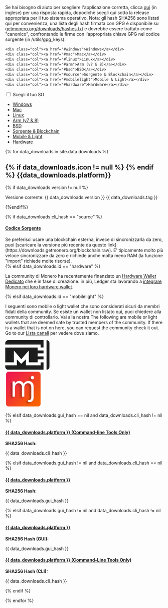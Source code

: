 <div class="downloads">

<div class="container description" markdown="1">

Se hai bisogno di aiuto per scegliere l'applicazione corretta, clicca [qui](https://www.reddit.com/r/Monero/comments/64b5lf/what_is_the_best_monero_wallet/) (in inglese) per una risposta rapida, dopodichè scegli qui sotto la release appropriata per il tuo sistema operativo.
Nota: gli hash SHA256 sono listati qui per convenienza, una lista degli hash firmata con GPG è disponibile su [getmonero.org/downloads/hashes.txt](https://getmonero.org/downloads/hashes.txt) e dovrebbe essere trattato come "canonico", confrontando le firme con l'appropriata chiave GPG nel codice sorgente (in /utils/gpg_keys).

</div>
<div class="container full downdropdown">
<div class="info-block download-nav row middle-xs between-xs" id="selections">
    
    <div class="col"><a href="#windows">Windows</a></div>
    <div class="col"><a href="#mac">Mac</a></div>
    <div class="col"><a href="#linux">Linux</a></div>
    <div class="col"><a href="#arm">Arm (v7 & 8)</a></div>
    <div class="col"><a href="#bsd">BSD</a></div>
    <div class="col"><a href="#source">Sorgente & Blockchain</a></div>
    <div class="col"><a href="#mobilelight">Mobile & Light</a></div>
    <div class="col"><a href="#hardware">Hardware</a></div>
    
</div>
</div>

<div class="container full">
  <div class="info-block row center-xs" id="pick-platform">
     <div class="mob dropdowndrop">
        <input id="check01" type="checkbox" name="menu"/>
        <label for="check01">Scegli il tuo SO</label>
        <ul id="menu">
          <li><a href="#windows">Windows</a></li>
          <li><a href="#mac">Mac</a></li>
          <li><a href="#linux">Linux</a></li>
          <li><a href="#arm">Arm (v7 & 8)</a></li>
          <li><a href="#bsd">BSD</a></li>
          <li><a href="#source">Sorgente & Blockchain</a></li>
          <li><a href="#mobilelight">Mobile & Light</a></li>
          <li><a href="#hardware">Hardware</a></li>
        </ul>
      </div>
  </div>
</div>


<div class="download-platforms">

{% for data_downloads in site.data.downloads %}

<section class="container full" id="{{ data_downloads.id}}">
    <div class="info-block">
        <h2> 
            {% if data_downloads.icon != null %}
            <span class="{{data_downloads.icon}}"></span>  
            {% endif %}
            {{data_downloads.platform}}
        </h2>
            {% if data_downloads.version != null %}
        <p class="text-center">Versione corrente: {{ data_downloads.version }} {{ data_downloads.tag }}</p>
            {%endif%}



{% if data_downloads.cli_hash == "source" %}
<div class="row">
<div class="col-md-8 col-md-offset-2 col-sm-12 col-xs-12">
<h4 id="{{ data_downloads.platform | slugify }}">
 <a href="{{ data_downloads.cli_url }}">Codice Sorgente</a>
</h4>
</div>
<div class="col-md-8 col-md-offset-2 col-sm-12 col-xs-12" markdown="1">
Se preferisci usare una blockchain esterna, invece di sincronizzarla da zero, puoi [scaricare la versione più recente da questo link](https://downloads.getmonero.org/blockchain.raw). E' tipicamente molto più veloce sincronizzare da zero e richiede anche molta meno RAM (la funzione "import" richiede molte risorse).
</div>
</div>
{% elsif data_downloads.id == "hardware" %}
<div class="row">
<div class="col-md-8 col-md-offset-2 col-sm-12 col-xs-12">
<p>La community di Monero ha recentemente finanziato un <a href="https://forum.getmonero.org/9/work-in-progress/88149/dedicated-monero-hardware-wallet" target="_blank" rel="noreferrer, noopener">Hardware Wallet Dedicato</a> che è in fase di creazione. in più, Ledger sta lavorando a <a href="https://github.com/LedgerHQ/blue-app-monero" target="_blank" rel="noreferrer, noopener">integrare Monero nei loro hardware wallet</a>.</p>
</div></div>

{% elsif data_downloads.id == "mobilelight" %}
<div class="row">
<div class="col-md-8 col-md-offset-2 col-sm-12 col-xs-12">
<p>I seguenti sono mobile o light wallet che sono considerati sicuri da membri fidati della community. Se esiste un wallet non listato qui, puoi chiedere alla community di controllarlo. Vai alla nostra
 The following are mobile or light wallets that are deemed safe by trusted members of the community. If there is a wallet that is not on here, you can request the community check it out. Go to our <a href="/community/hangouts/">Lista canali</a> per vedere dove siamo.</p>
</div>
</div>
<div class="row center-xs">
  <div class="col-xs-6">
    <a href="https://mymonero.com"><img src="/img/mymonero.png" alt="MyMonero Logo"></a>
  </div>
  <div class="col-xs-6">
    <a href="https://monerujo.io"><img style="height: 115px;" src="/img/Monerujo-wallet.png" alt="Monerujo Logo"></a>
  </div>
</div>


{% elsif data_downloads.gui_hash == nil and data_downloads.cli_hash != nil %}
<div class="row"><div class="col-md-8 col-md-offset-2 col-sm-12 col-xs-12"><h4 id="{{ data_downloads.platform | slugify }}">
 <a href="//downloads.getmonero.org/cli/{{ data_downloads.cli_url }}"> {{ data_downloads.platform }} (Command-line Tools Only)</a>
 </h4></div></div>
 <div class="row"><div class="col-md-8 col-md-offset-2 col-sm-12 col-xs-12">
 <p><strong>SHA256 Hash:</strong></p> <p class="hash"> {{ data_downloads.cli_hash }}</p></div>
</div>
{% elsif data_downloads.gui_hash != nil and data_downloads.cli_hash == nil %}
<div class="row">

<h4 id="{{ data_downloads.platform | slugify }}">
 <a href="//downloads.getmonero.org/gui/{{ data_downloads.gui_url }}">{{ data_downloads.platform }}</a>
 </h4></div>
<div class="row">
<p><strong>SHA256 Hash:</strong></p> <p class="hash"> {{ data_downloads.gui_hash }}</p>
</div>
{% elsif data_downloads.gui_hash != nil and data_downloads.cli_hash != nil %}
<div class="row start-md">
<div class="col-md-6 col-sm-12" >

<h4 id="{{ data_downloads.platform | slugify }}">
 <a href="//downloads.getmonero.org/gui/{{ data_downloads.gui_url }}">{{ data_downloads.platform }}</a>
</h4>
<p><strong>SHA256 Hash (GUI):</strong></p> <p class="hash"> {{ data_downloads.gui_hash }}</p>

</div>

<div class="col-md-6 col-sm-12">
<h4>
 <a href="//downloads.getmonero.org/cli/{{ data_downloads.cli_url }}">{{ data_downloads.platform }} (Command-Line Tools Only)</a>
</h4>
<p><strong>SHA256 Hash (CLI):</strong></p> <p class="hash"> {{ data_downloads.cli_hash }}</p>
</div>
</div>
{% endif %}
    </div>
</section>

{% endfor %}

</div>
<a href="#" class="arrow-up"><i></i></a>

</div>



